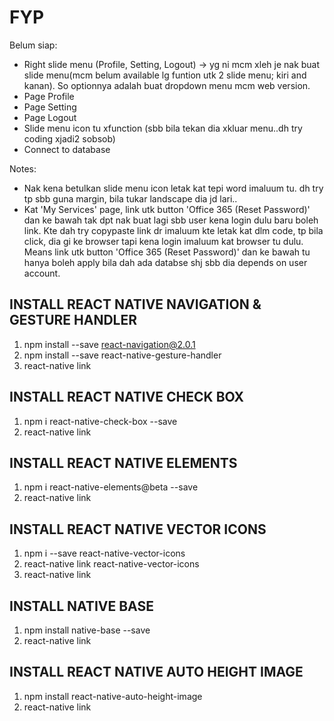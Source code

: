 # FYP

Belum siap:
- Right slide menu (Profile, Setting, Logout) -> yg ni mcm xleh je nak buat slide menu(mcm belum available lg funtion utk 2 slide menu; kiri and kanan). So optionnya adalah buat dropdown menu mcm web version.
- Page Profile
- Page Setting
- Page Logout
- Slide menu icon tu xfunction (sbb bila tekan dia xkluar menu..dh try coding xjadi2 sobsob)
- Connect to database

Notes:
- Nak kena betulkan slide menu icon letak kat tepi word imaluum tu. dh try tp sbb guna margin, bila tukar landscape dia jd lari..
- Kat 'My Services' page, link utk button 'Office 365 (Reset Password)' dan ke bawah tak dpt nak buat lagi sbb user kena login dulu baru boleh link. Kte dah try copypaste link dr imaluum kte letak kat dlm code, tp bila click, dia gi ke browser tapi kena login imaluum kat browser tu dulu. Means link utk button 'Office 365 (Reset Password)' dan ke bawah tu hanya boleh apply bila dah ada databse shj sbb dia depends on user account.

INSTALL REACT NATIVE NAVIGATION & GESTURE HANDLER
-------------------------------------------------
1. npm install --save react-navigation@2.0.1
2. npm install --save react-native-gesture-handler
3. react-native link

INSTALL REACT NATIVE CHECK BOX
------------------------------
1. npm i react-native-check-box --save
2. react-native link

INSTALL REACT NATIVE ELEMENTS
-----------------------------
1. npm i react-native-elements@beta --save
2. react-native link

INSTALL REACT NATIVE VECTOR ICONS
---------------------------------
1. npm i --save react-native-vector-icons
2. react-native link react-native-vector-icons
2. react-native link

INSTALL NATIVE BASE
-------------------
1. npm install native-base --save
2. react-native link

INSTALL REACT NATIVE AUTO HEIGHT IMAGE
--------------------------------------
1. npm install react-native-auto-height-image
2. react-native link
